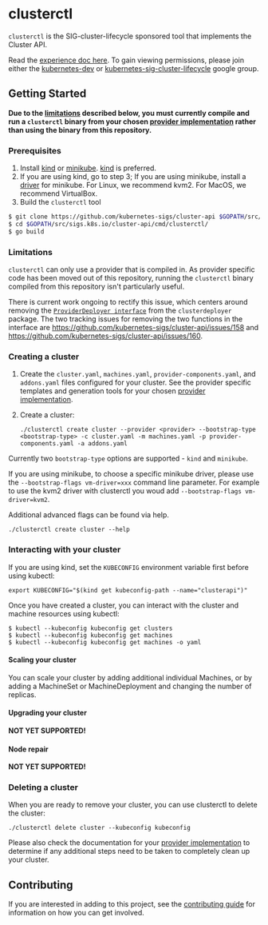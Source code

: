 # clusterctl

`clusterctl` is the SIG-cluster-lifecycle sponsored tool that implements the Cluster API.

Read the [experience doc here](https://docs.google.com/document/d/1-sYb3EdkRga49nULH1kSwuQFf1o6GvAw_POrsNo5d8c/edit#). To gain viewing permissions, please join either the [kubernetes-dev](https://groups.google.com/forum/#!forum/kubernetes-dev) or [kubernetes-sig-cluster-lifecycle](https://groups.google.com/forum/#!forum/kubernetes-sig-cluster-lifecycle) google group.

## Getting Started

**Due to the [limitations](#limitations) described below, you must currently compile and run a `clusterctl` binary
from your chosen [provider implementation](../../README.md#provider-implementations) rather than using the binary from
this repository.**


### Prerequisites

1. Install [kind](https://github.com/kubernetes-sigs/kind#installation-and-usage) or [minikube](https://kubernetes.io/docs/tasks/tools/install-minikube/). [kind](https://github.com/kubernetes-sigs/kind#installation-and-usage) is preferred.
2. If you are using kind, go to step 3; If you are using minikube, install a [driver](https://github.com/kubernetes/minikube/blob/master/docs/drivers.md) for minikube. For Linux, we recommend kvm2. For MacOS, we recommend VirtualBox.
2. Build the `clusterctl` tool

```bash
$ git clone https://github.com/kubernetes-sigs/cluster-api $GOPATH/src/sigs.k8s.io/cluster-api
$ cd $GOPATH/src/sigs.k8s.io/cluster-api/cmd/clusterctl/
$ go build
```

### Limitations

`clusterctl` can only use a provider that is compiled in. As provider specific code has been moved out
of this repository, running the `clusterctl` binary compiled from this repository isn't particularly useful.

There is current work ongoing to rectify this issue, which centers around removing the
[`ProviderDeployer interface`](https://github.com/kubernetes-sigs/cluster-api/blob/b90c541b315ecbac096fa371b4436d60ce5715a9/clusterctl/clusterdeployer/clusterdeployer.go#L33-L40)
from the `clusterdeployer` package. The two tracking issues for removing the two functions in the interface are
https://github.com/kubernetes-sigs/cluster-api/issues/158 and https://github.com/kubernetes-sigs/cluster-api/issues/160.

### Creating a cluster

1. Create the `cluster.yaml`, `machines.yaml`, `provider-components.yaml`, and `addons.yaml` files configured for your cluster.
   See the provider specific templates and generation tools for your chosen [provider implementation](../../README.md#provider-implementations).

1. Create a cluster:

   ```shell
   ./clusterctl create cluster --provider <provider> --bootstrap-type <bootstrap-type> -c cluster.yaml -m machines.yaml -p provider-components.yaml -a addons.yaml
   ```

Currently two `bootstrap-type` options are supported - `kind` and `minikube`.

If you are using minikube, to choose a specific minikube driver, please use the `--bootstrap-flags vm-driver=xxx` command line parameter. For example to use the kvm2 driver with clusterctl you woud add `--bootstrap-flags vm-driver=kvm2`.

Additional advanced flags can be found via help.

```shell
./clusterctl create cluster --help
```

### Interacting with your cluster

If you are using kind, set the `KUBECONFIG` environment variable first before using kubectl:

```
export KUBECONFIG="$(kind get kubeconfig-path --name="clusterapi")"
```

Once you have created a cluster, you can interact with the cluster and machine
resources using kubectl:

```
$ kubectl --kubeconfig kubeconfig get clusters
$ kubectl --kubeconfig kubeconfig get machines
$ kubectl --kubeconfig kubeconfig get machines -o yaml
```

#### Scaling your cluster

You can scale your cluster by adding additional individual Machines, or by adding a MachineSet or MachineDeployment
and changing the number of replicas.

#### Upgrading your cluster

**NOT YET SUPPORTED!**

#### Node repair

**NOT YET SUPPORTED!**

### Deleting a cluster

When you are ready to remove your cluster, you can use clusterctl to delete the cluster:

```shell
./clusterctl delete cluster --kubeconfig kubeconfig
```

Please also check the documentation for your [provider implementation](../../README.md#provider-implementations)
to determine if any additional steps need to be taken to completely clean up your cluster.

## Contributing

If you are interested in adding to this project, see the [contributing guide](CONTRIBUTING.md) for information on how you can get involved.
